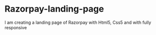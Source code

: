 # Razorpay-landing-page
I am creating a landing page of Razorpay with Html5, Css5 and with fully responsive
